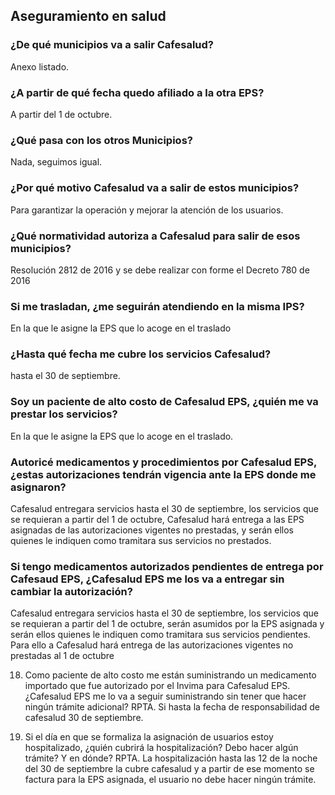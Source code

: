 ##	Aseguramiento en salud

###	¿De qué municipios va a salir Cafesalud?

Anexo listado.

###	¿A partir de qué fecha quedo afiliado a la otra EPS?

A partir del 1 de octubre.

###	¿Qué pasa con los otros Municipios?

Nada, seguimos igual.

###	¿Por qué motivo Cafesalud va a salir de estos municipios?

Para garantizar la operación y mejorar la atención de los usuarios.

###	¿Qué normatividad autoriza a Cafesalud para salir de esos municipios? 

Resolución 2812 de 2016  y se debe realizar con forme el Decreto 780 de 2016 

###	Si me trasladan, ¿me seguirán atendiendo en la misma IPS?

En la que le asigne la EPS que lo acoge en el traslado

###	¿Hasta qué fecha me cubre los servicios Cafesalud?

hasta el 30 de septiembre. 

###	Soy un paciente de alto costo de Cafesalud EPS, ¿quién me va prestar los servicios?

En la que le asigne la EPS que lo acoge en el traslado.

###	Autoricé medicamentos y procedimientos por Cafesalud EPS, ¿estas autorizaciones tendrán vigencia ante la EPS donde me asignaron?

Cafesalud entregara servicios hasta el 30 de septiembre,  los servicios que se requieran a partir del 1 de octubre, Cafesalud  hará entrega a las EPS asignadas de las autorizaciones vigentes  no prestadas,  y  serán ellos quienes le indiquen  como tramitara sus servicios no prestados.

### Si tengo medicamentos autorizados pendientes de entrega por Cafesaud EPS, ¿Cafesalud EPS me los va a entregar sin cambiar la autorización?

Cafesalud entregara servicios hasta el 30 de septiembre,  los servicios que se requieran a partir del 1 de octubre,  serán asumidos por la EPS  asignada y  serán ellos quienes le indiquen  como tramitara sus servicios pendientes. Para ello a  Cafesalud  hará entrega de las autorizaciones vigentes no prestadas al 1 de octubre


18.	Como paciente de alto costo me están suministrando un medicamento importado que fue autorizado por el Invima para Cafesalud EPS. ¿Cafesalud EPS me lo va a seguir suministrando sin tener que hacer ningún trámite adicional?
RPTA. Si hasta la fecha de responsabilidad de cafesalud 30 de septiembre.
 
19.	Si el día en que se formaliza la asignación de usuarios estoy hospitalizado, ¿quién cubrirá la hospitalización? Debo hacer algún trámite? Y en dónde?
RPTA. La hospitalización hasta las 12 de la noche del 30 de septiembre la cubre cafesalud y a partir de ese momento se factura para la EPS asignada, el usuario no debe hacer ningún trámite.
